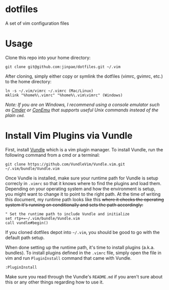 # dotfiles
A set of vim configuration files

# Usage
Clone this repo into your home directory:

    git clone git@github.com:jinpae/dotfiles.git ~/.vim

After cloning, simply either copy or symlink the dotfiles (vimrc, gvimrc, etc.) to the home directory:

    ln -s ~/.vim/vimrc ~/.vimrc (Mac/Linux)
    mklink "%home%\.vimrc" "%home%\.vim\vimrc" (Windows)

_Note: If you are on Windows, I recommend using a console emulator such as [Cmder](http://gooseberrycreative.com/cmder/) or [ConEmu](http://conemu.github.io/) that supports useful Unix commands instead of the plain `cmd`._

# Install Vim Plugins via Vundle
First, install [Vundle](https://github.com/VundleVim/Vundle.vim) which is a vim plugin manager. To install Vundle, run the following command from a cmd or a terminal:

    git clone https://github.com/VundleVim/Vundle.vim.git ~/.vim/bundle/Vundle.vim

Once Vundle is installed, make sure your runtime path for Vundle is setup correcly in `.vimrc` so that it knows where to find the plugins and load them. Depending on your operating system and how the environment is setup, you might want to change it to point to the right path. At the time of writing this document, my runtime path looks like this ~~where it checks the operating system it's running on conditionally and sets the path accordingly:~~

    " Set the runtime path to include Vundle and initialize
    set rtp+=~/.vim/bundle/Vundle.vim
    call vundle#begin()

If you cloned dotfiles depot into `~/.vim`, you should be good to go with the default path setup.

When done setting up the runtime path, it's time to install plugins (a.k.a. bundles). To install plugins defined in the `.vimrc` file, simply open the file in vim and run `PluginInstall` command that came with Vundle.

    :PluginInstall

Make sure you read through the Vundle's `README.md` if you aren't sure about this or any other things regarding how to use it.
